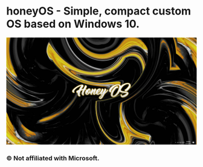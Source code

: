 # honeyOS - Simple, compact custom OS based on Windows 10.

![HoneyOS](https://raw.githubusercontent.com/kixxu/honeyOS/main/HoneyOSv2.png)

### © Not affiliated with Microsoft.
